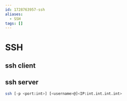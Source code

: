 ```yaml
---
id: 1728763957-ssh
aliases:
  - SSH
tags: []
---
```


# SSH

## ssh client
## ssh server

```bash
ssh [-p <port:int>] [<username>@]<IP:int.int.int.int>
```
